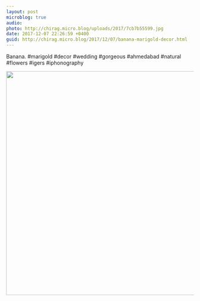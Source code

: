 ```yaml
---
layout: post
microblog: true
audio: 
photo: http://chirag.micro.blog/uploads/2017/7cb7b55599.jpg
date: 2017-12-07 22:26:59 +0400
guid: http://chirag.micro.blog/2017/12/07/banana-marigold-decor.html
---
```

Banana. #marigold #decor #wedding #gorgeous #ahmedabad #natural #flowers #igers #iphonography

<img src="http://chirag.micro.blog/uploads/2017/7cb7b55599.jpg" width="600" height="600" />
